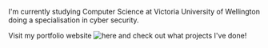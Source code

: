 
I'm currently studying Computer Science at Victoria University of Wellington doing a specialisation in cyber security.

Visit my portfolio website ![here](https://nathancobbald.me) and check out what projects I've done!
